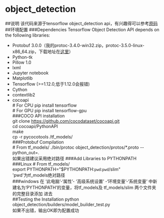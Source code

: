 # object_detection
##说明
该代码来源于tensorflow object_detection api，有兴趣得可以参考[原码](https://github.com/tensorflow/models/tree/master/research/object_detection#tensorflow-object-detection-api)
##环境配置
###Dependencies
Tensorflow Object Detection API depends on the following libraries:
* Protobuf 3.0.0（我的protoc-3.4.0-win32.zip，protoc-3.5.0-linux-x86_64.zip，下载地址在[这里](https://github.com/google/protobuf/releases)）  
* Python-tk  
* Pillow 1.0  
* lxml  
* Jupyter notebook  
* Matplotlib  
* Tensorflow (>=1.12.0,低于1.12.0会报错)  
* Cython  
* contextlib2  
* cocoapi  
\# For CPU
pip install tensorflow  
\# For GPU
pip install tensorflow-gpu  
###COCO API installation  
git clone https://github.com/cocodataset/cocoapi.git  
cd cocoapi/PythonAPI  
make  
cp -r pycocotools /tf_models/  
###Protobuf Compilation  
\# From tf_models/
./bin/protoc object_detection/protos/*.proto --python_out=.  
如果出错建议采用绝对路径
###Add Libraries to PYTHONPATH  
###Linux
\# From tf_models/  
export PYTHONPATH="$PYTHONPATH:`pwd`:`pwd`/slim"  
'pwd'为tf_models绝对路径  
###windows
在 ‘此电脑’-‘属性’- ‘高级系统设置’ -‘环境变量’-‘系统变量’ 中新建名为‘PYTHONPATH’的变量，将tf_models及 tf_models/slim 两个文件夹的完整目录添加
进去  
##Testing the Installation
python object_detection/builders/model_builder_test.py  
如果不出错，输出OK即为配置成功  
